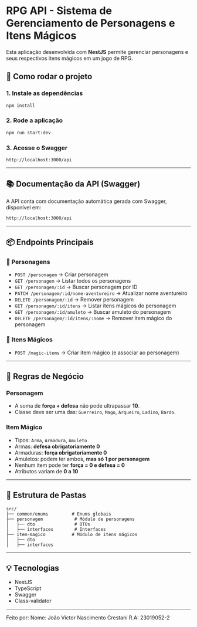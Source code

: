 # RPG API - Sistema de Gerenciamento de Personagens e Itens Mágicos

Esta aplicação desenvolvida com **NestJS** permite gerenciar personagens e seus respectivos itens mágicos em um jogo de RPG.

## 🚀 Como rodar o projeto

### 1. Instale as dependências
```bash
npm install
```

### 2. Rode a aplicação
```bash
npm run start:dev
```

### 3. Acesse o Swagger
```
http://localhost:3000/api
```

---

## 📚 Documentação da API (Swagger)

A API conta com documentação automática gerada com Swagger, disponível em:
```
http://localhost:3000/api
```

---

## 📦 Endpoints Principais

### 🔸 Personagens
- `POST /personagem` → Criar personagem
- `GET /personagem` → Listar todos os personagens
- `GET /personagem/:id` → Buscar personagem por ID
- `PATCH /personagem/:id/nome-aventureiro` → Atualizar nome aventureiro
- `DELETE /personagem/:id` → Remover personagem
- `GET /personagem/:id/itens` → Listar itens mágicos do personagem
- `GET /personagem/:id/amuleto` → Buscar amuleto do personagem
- `DELETE /personagem/:id/itens/:nome` → Remover item mágico do personagem

### 🔸 Itens Mágicos
- `POST /magic-items` → Criar item mágico (e associar ao personagem)

---

## 🧠 Regras de Negócio

### Personagem
- A soma de **força + defesa** não pode ultrapassar **10**.
- Classe deve ser uma das: `Guerreiro`, `Mago`, `Arqueiro`, `Ladino`, `Bardo`.

### Item Mágico
- Tipos: `Arma`, `Armadura`, `Amuleto`
- Armas: **defesa obrigatoriamente 0**
- Armaduras: **força obrigatoriamente 0**
- Amuletos: podem ter ambos, **mas só 1 por personagem**
- Nenhum item pode ter **força = 0 e defesa = 0**
- Atributos variam de **0 a 10**

---

## 📁 Estrutura de Pastas
```
src/
├── common/enums         # Enums globais
├── personagem            # Módulo de personagens
│   ├── dto               # DTOs
│   ├── interfaces        # Interfaces
├── item-magico          # Módulo de itens mágicos
│   ├── dto
│   ├── interfaces
```

---

## 💡 Tecnologias
- NestJS
- TypeScript
- Swagger
- Class-validator

---

Feito por:
Nome: João Victor Nascimento Crestani
R.A: 23019052-2